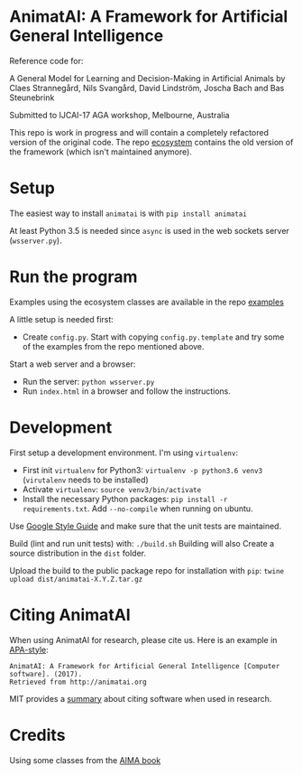 AnimatAI: A Framework for Artificial General Intelligence
=========================================================

Reference code for:

A General Model for Learning and Decision-Making in Artificial Animals by
Claes Strannegård, Nils Svangård, David Lindström, Joscha Bach
and Bas Steunebrink

Submitted to IJCAI-17 AGA workshop, Melbourne, Australia

This repo is work in progress and will contain a completely refactored
version of the original code. The repo [ecosystem](https://github.com/animatai/ecosystem)
contains the old version of the framework (which isn't maintained anymore).


Setup
=====

The easiest way to install `animatai` is with `pip install animatai`

At least Python 3.5 is needed since `async` is used in the web sockets server
(`wsserver.py`).



Run the program
==============

Examples using the ecosystem classes are available in the
repo [examples](https://github.com/animatai/examples)

A little setup is needed first:

* Create `config.py`. Start with copying `config.py.template` and try some of
the examples from the repo mentioned above.

Start a web server and a browser:

* Run the server: `python wsserver.py`
* Run `index.html` in a browser and follow the instructions.


Development
===========

First setup a development environment. I'm using `virtualenv`:

* First init `virtualenv` for Python3: `virtualenv -p python3.6 venv3`
(`virutalenv` needs to be installed)
* Activate `virtualenv`: `source venv3/bin/activate`
* Install the necessary Python packages: `pip install -r requirements.txt`.
Add `--no-compile` when running on ubuntu.

Use [Google Style Guide](https://google.github.io/styleguide/pyguide.html)
and make sure that the unit tests are maintained.

Build (lint and run unit tests) with: `./build.sh`
Building will also Create a source distribution in the `dist` folder.

Upload the build to the public package repo for installation with `pip`:
`twine upload dist/animatai-X.Y.Z.tar.gz`


Citing AnimatAI
===============

When using AnimatAI for research, please cite us. Here is an example in [APA-style](http://blog.apastyle.org/apastyle/2015/01/how-to-cite-software-in-apa-style.html):

```
AnimatAI: A Framework for Artificial General Intelligence [Computer software]. (2017).
Retrieved from http://animatai.org
```

MIT provides a [summary](https://libguides.mit.edu/c.php?g=551454&p=3900280)
about citing software when used in research.


Credits
=======

Using some classes from the [AIMA book](https://github.com/aimacode/aima-python)
